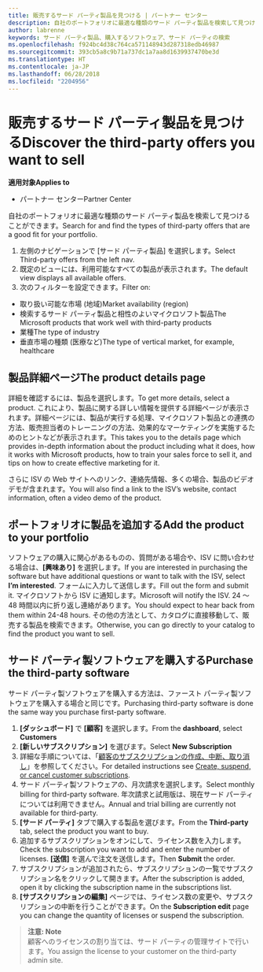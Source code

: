 ```yaml
---
title: 販売するサード パーティ製品を見つける | パートナー センター
description: 自社のポートフォリオに最適な種類のサード パーティ製品を検索して見つけることができます。
author: labrenne
keywords: サード パーティ製品、購入するソフトウェア、サード パーティの検索
ms.openlocfilehash: f924bc4d38c764ca571148943d287318edb46987
ms.sourcegitcommit: 393cb5a8c9b71a737dc1a7aa8d1639937470be3d
ms.translationtype: HT
ms.contentlocale: ja-JP
ms.lasthandoff: 06/28/2018
ms.locfileid: "2204956"
---
```

# <a name="discover-the-third-party-offers-you-want-to-sell"></a><span data-ttu-id="b6c6a-104">販売するサード パーティ製品を見つける</span><span class="sxs-lookup"><span data-stu-id="b6c6a-104">Discover the third-party offers you want to sell</span></span>

**<span data-ttu-id="b6c6a-105">適用対象</span><span class="sxs-lookup"><span data-stu-id="b6c6a-105">Applies to</span></span>**

-  <span data-ttu-id="b6c6a-106">パートナー センター</span><span class="sxs-lookup"><span data-stu-id="b6c6a-106">Partner Center</span></span>

<span data-ttu-id="b6c6a-107">自社のポートフォリオに最適な種類のサード パーティ製品を検索して見つけることができます。</span><span class="sxs-lookup"><span data-stu-id="b6c6a-107">Search for and find the types of third-party offers that are a good fit for your portfolio.</span></span> 

1.  <span data-ttu-id="b6c6a-108">左側のナビゲーションで [サード パーティ製品] を選択します。</span><span class="sxs-lookup"><span data-stu-id="b6c6a-108">Select Third-party offers from the left nav.</span></span> 
2.  <span data-ttu-id="b6c6a-109">既定のビューには、利用可能なすべての製品が表示されます。</span><span class="sxs-lookup"><span data-stu-id="b6c6a-109">The default view displays all available offers.</span></span> 
3.  <span data-ttu-id="b6c6a-110">次のフィルターを設定できます。</span><span class="sxs-lookup"><span data-stu-id="b6c6a-110">Filter on:</span></span>

- <span data-ttu-id="b6c6a-111">取り扱い可能な市場 (地域)</span><span class="sxs-lookup"><span data-stu-id="b6c6a-111">Market availability (region)</span></span>
- <span data-ttu-id="b6c6a-112">検索するサード パーティ製品と相性のよいマイクロソフト製品</span><span class="sxs-lookup"><span data-stu-id="b6c6a-112">The Microsoft products that work well with third-party products</span></span>
- <span data-ttu-id="b6c6a-113">業種</span><span class="sxs-lookup"><span data-stu-id="b6c6a-113">The type of industry</span></span>
- <span data-ttu-id="b6c6a-114">垂直市場の種類 (医療など)</span><span class="sxs-lookup"><span data-stu-id="b6c6a-114">The type of vertical market, for example, healthcare</span></span>

## <a name="the-product-details-page"></a><span data-ttu-id="b6c6a-115">製品詳細ページ</span><span class="sxs-lookup"><span data-stu-id="b6c6a-115">The product details page</span></span>

<span data-ttu-id="b6c6a-116">詳細を確認するには、製品を選択します。</span><span class="sxs-lookup"><span data-stu-id="b6c6a-116">To get more details, select a product.</span></span> <span data-ttu-id="b6c6a-117">これにより、製品に関する詳しい情報を提供する詳細ページが表示されます。詳細ページには、製品が実行する処理、マイクロソフト製品との連携の方法、販売担当者のトレーニングの方法、効果的なマーケティングを実施するためのヒントなどが表示されます。</span><span class="sxs-lookup"><span data-stu-id="b6c6a-117">This takes you to the details page which provides in-depth information about the product including what it does, how it works with Microsoft products, how to train your sales force to sell it, and tips on how to create effective marketing for it.</span></span> 

<span data-ttu-id="b6c6a-118">さらに ISV の Web サイトへのリンク、連絡先情報、多くの場合、製品のビデオ デモが含まれます。</span><span class="sxs-lookup"><span data-stu-id="b6c6a-118">You will also find a link to the ISV’s website, contact information, often a video demo of the product.</span></span> 

## <a name="add-the-product-to-your-portfolio"></a><span data-ttu-id="b6c6a-119">ポートフォリオに製品を追加する</span><span class="sxs-lookup"><span data-stu-id="b6c6a-119">Add the product to your portfolio</span></span>

<span data-ttu-id="b6c6a-120">ソフトウェアの購入に関心があるものの、質問がある場合や、ISV に問い合わせる場合は、**[興味あり]** を選択します。</span><span class="sxs-lookup"><span data-stu-id="b6c6a-120">If you are interested in purchasing the software but have additional questions or want to talk with the ISV, select **I’m interested**.</span></span> <span data-ttu-id="b6c6a-121">フォームに入力して送信します。</span><span class="sxs-lookup"><span data-stu-id="b6c6a-121">Fill out the form and submit it.</span></span> <span data-ttu-id="b6c6a-122">マイクロソフトから ISV に通知します。</span><span class="sxs-lookup"><span data-stu-id="b6c6a-122">Microsoft will notify the ISV.</span></span> <span data-ttu-id="b6c6a-123">24 ～ 48 時間以内に折り返し連絡があります。</span><span class="sxs-lookup"><span data-stu-id="b6c6a-123">You should expect to hear back from them within 24-48 hours.</span></span> <span data-ttu-id="b6c6a-124">その他の方法として、カタログに直接移動して、販売する製品を検索できます。</span><span class="sxs-lookup"><span data-stu-id="b6c6a-124">Otherwise, you can go directly to your catalog to find the product you want to sell.</span></span>

## <a name="purchase-the-third-party-software"></a><span data-ttu-id="b6c6a-125">サード パーティ製ソフトウェアを購入する</span><span class="sxs-lookup"><span data-stu-id="b6c6a-125">Purchase the third-party software</span></span>

<span data-ttu-id="b6c6a-126">サード パーティ製ソフトウェアを購入する方法は、ファースト パーティ製ソフトウェアを購入する場合と同じです。</span><span class="sxs-lookup"><span data-stu-id="b6c6a-126">Purchasing third-party software is done the same way you purchase first-party software.</span></span> 

1. <span data-ttu-id="b6c6a-127">**[ダッシュボード]** で **[顧客]** を選択します。</span><span class="sxs-lookup"><span data-stu-id="b6c6a-127">From the **dashboard**, select **Customers**</span></span>
2. <span data-ttu-id="b6c6a-128">**[新しいサブスクリプション]** を選びます。</span><span class="sxs-lookup"><span data-stu-id="b6c6a-128">Select **New Subscription**</span></span>
3. <span data-ttu-id="b6c6a-129">詳細な手順については、「[顧客のサブスクリプションの作成、中断、取り消し](create-a-new-subscription.md)」を参照してください。</span><span class="sxs-lookup"><span data-stu-id="b6c6a-129">For detailed instructions see [Create, suspend, or cancel customer subscriptions](create-a-new-subscription.md).</span></span>
4.  <span data-ttu-id="b6c6a-130">サード パーティ製ソフトウェアの、月次請求を選択します。</span><span class="sxs-lookup"><span data-stu-id="b6c6a-130">Select monthly billing for third-party software.</span></span> <span data-ttu-id="b6c6a-131">年次請求と試用版は、現在サード パーティについては利用できません。</span><span class="sxs-lookup"><span data-stu-id="b6c6a-131">Annual and trial billing are currently not available for third-party.</span></span>
5.  <span data-ttu-id="b6c6a-132">**[サード パーティ]** タブで購入する製品を選びます。</span><span class="sxs-lookup"><span data-stu-id="b6c6a-132">From the **Third-party** tab, select the product you want to buy.</span></span>
6.  <span data-ttu-id="b6c6a-133">追加するサブスクリプションをオンにして、ライセンス数を入力します。</span><span class="sxs-lookup"><span data-stu-id="b6c6a-133">Check the subscription you want to add and enter the number of licenses.</span></span> <span data-ttu-id="b6c6a-134">**[送信]** を選んで注文を送信します。</span><span class="sxs-lookup"><span data-stu-id="b6c6a-134">Then **Submit** the order.</span></span>
7.  <span data-ttu-id="b6c6a-135">サブスクリプションが追加されたら、サブスクリプションの一覧でサブスクリプション名をクリックして開きます。</span><span class="sxs-lookup"><span data-stu-id="b6c6a-135">After the subscription is added, open it by clicking the subscription name in the subscriptions list.</span></span> 
8.  <span data-ttu-id="b6c6a-136">**[サブスクリプションの編集]** ページでは、ライセンス数の変更や、サブスクリプションの中断を行うことができます。</span><span class="sxs-lookup"><span data-stu-id="b6c6a-136">On the **Subscription edit** page you can change the quantity of licenses or suspend the subscription.</span></span>

>**<span data-ttu-id="b6c6a-137">注意: </span><span class="sxs-lookup"><span data-stu-id="b6c6a-137">Note</span></span>**<br> <span data-ttu-id="b6c6a-138">顧客へのライセンスの割り当ては、サード パーティの管理サイトで行います。</span><span class="sxs-lookup"><span data-stu-id="b6c6a-138">You assign the license to your customer on the third-party admin site.</span></span>

    


